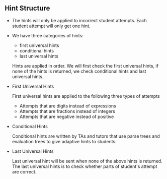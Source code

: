 ## Hint Structure

* The hints will only be applied to incorrect student attempts. Each student attempt will only get one hint.

* We have three categories of hints:

  - first universal hints
  - conditional hints
  - last universal hints

  Hints are applied in order. We will first check the first universal hints, if none of the hints is returned, we check conditional hints and last universal hints.

* First Universal Hints

  First universal hints are applied to the following three types of attempts
  - Attempts that are digits instead of expressions
  - Attempts that are fractions instead of integers
  - Attempts that are negative instead of positive

* Conditional Hints

  Conditional hints are written by TAs and tutors that use parse trees and evaluation trees to give adaptive hints to students.

* Last Universal Hints

  Last universal hint will be sent when none of the above hints is returned. The last universal hints is to check whether parts of student's attempt are correct.
